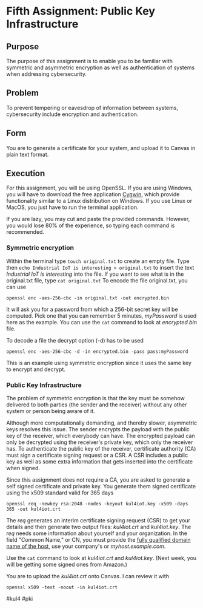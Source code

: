 

# Fifth Assignment: Public Key Infrastructure
 
## Purpose
The purpose of this assignment is to enable you to be familiar with symmetric and asymmetric encryption as well as authentication of systems when addressing cybersecurity.

## Problem
To prevent tempering or eavesdrop of information between systems, cybersecurity include encryption and authentication.

## Form
You are to generate a certificate for your system, and upload it to Canvas in plain text format.

## Execution
For this assignment, you will be using OpenSSL.
If you are using Windows, you will have to download the free application [Cygwin](https://www.cygwin.com), which provide functionality similar to a Linux distribution on Windows.
If you use Linux or MacOS, you just have to run the terminal application.

If you are lazy, you may cut and paste the provided commands.
However, you would lose 80% of the experience, so typing each command is recommended.

### Symmetric encryption
Within the terminal type `touch original.txt` to create an empty file. Type then `echo Industrial IoT is interesting > original.txt`  to insert the text *Industrial IoT is interesting* into the file.
If you want to see what is in the original.txt file, type ```cat original.txt```
To encode the file original.txt, you can use

```
openssl enc -aes-256-cbc -in original.txt -out encrypted.bin
```
It will ask you for a password from which a 256-bit secret key will be computed.
Pick one that you can remember 5 minutes, *myPassword* is used here as the example.
You can use the `cat` command to look at *encrypted.bin* file.

To decode a file the decrypt option (-d) has to be used

```
openssl enc -aes-256-cbc -d -in encrypted.bin -pass pass:myPassword
```
This is an example using symmetric encryption since it uses the same key to encrypt and decrypt.

### Public Key Infrastructure
The problem of symmetric encryption is that the key must be somehow delivered to both parties (the sender and the receiver) without any other system or person being aware of it.

Although more computationally demanding, and thereby slower, asymmetric keys resolves this issue.  The sender encrypts the payload with the public key of the receiver, which everybody can have. The encrypted payload can only be decrypted using the receiver's private key, which only the receiver has. To authenticate the public key of the receiver, certificate authority (CA) must sign a  certificate signing request or a CSR.
A CSR includes a public key as well as some extra information that gets inserted into the certificate when signed.

Since this assignment does not require a CA, you are asked to generate a self signed certificate and private key.
You generate them signed certificate using the x509 standard valid for 365 days

```
openssl req -newkey rsa:2048 -nodes -keyout kul4iot.key -x509 -days 365 -out kul4iot.crt
```

The *req* generates an interim certificate signing request (CSR) to get your details and then generate two output files: *kul4iot.crt* and *kul4iot.key*.
The *req* needs some information about yourself and your organization. In the field "Common Name," or CN, you must provide the [fully qualified domain name of the host](https://en.wikipedia.org/wiki/Fully_qualified_domain_name), use your company's or *‌myhost.example.com*.

Use the ```cat``` command to look at *kul4iot.crt* and *kul4iot.key*. (Next week, you will be getting some signed ones from Amazon.)

You are to upload the *kul4iot.crt* onto Canvas. I can review it with 

```
openssl x509 -text -noout -in kul4iot.crt
```

#kul4 #pki